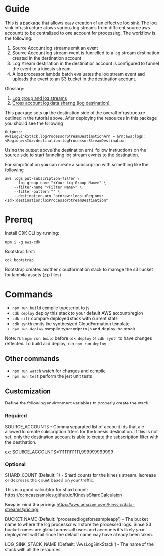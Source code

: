 # Guide
This is a package that allows easy creation of an effective log sink. The log sink infrastructure allows various log streams from different source aws accounts to be centralized to one account for processing. The workflow is the following:

1. Source Account log streams emit an event
1. Source Account log stream event is funnelled to a log stream destination created in the destination account
1. Log stream destination in the destination account is configured to funnel the event to a kinesis stream
1. A log processor lambda batch evaluates the log stream event and uploads the event to an S3 bucket in the destination account.

Glossary:
1. [Log group and log streams](https://docs.aws.amazon.com/AmazonCloudWatch/latest/logs/Working-with-log-groups-and-streams.html)
1. [Cross account log data sharing (log destination)](https://docs.aws.amazon.com/AmazonCloudWatch/latest/logs/CrossAccountSubscriptions.html)

This package sets up the destination side of the overall infrastructure outlined in the tutorial above.
After deploying the resources in this package you should see the following
```
Outputs:
AwsLogSinkStack.logProcessorStreamDestinationArn = arn:aws:logs:<Region>:<Id>:destination:logProcessorStreamDestination
```

Using the output above(the destination arn), follow [instructions on the source side](https://docs.aws.amazon.com/AmazonCloudWatch/latest/logs/CreateSubscriptionFilter.html) to start funneling log stream events to the destination.

For simplification you can create a subscription with something like the following:
```
aws logs put-subscription-filter \
    --log-group-name "<Your Log Group Name>" \
    --filter-name "<Filter Name>" \
    --filter-pattern "" \
    --destination-arn "arn:aws:logs:<Region>:<Id>:destination:logProcessorStreamDestination"
```

# Prereq

Install CDK CLI by running:
```
npm i -g aws-cdk
```

Bootstrap first:
```
cdk bootstrap
```

Bootstrap creates another cloudformation stack to manage the s3 bucket for lambda assets (zip files)

# Commands

* `npm run build`   compile typescript to js
* `cdk deploy`      deploy this stack to your default AWS account/region
* `cdk diff`        compare deployed stack with current state
* `cdk synth`       emits the synthesized CloudFormation template
* `npm run deploy`  compile typescript to js and deploy the stack

Note: run `npm run build` before `cdk deploy` or `cdk synth` to have changes reflected.
To build and deploy, run `npm run deploy`

## Other commands
 * `npm run watch`   watch for changes and compile
 * `npm run test`    perform the jest unit tests

## Customization

Define the following environment variables to properly create the stack:

### Required
SOURCE_ACCOUNTS - Comma separated list of account Ids that are allowed to create subscription filters for the kinesis destination. If this is not set, only the destination account is able to create the subscription filter with the destination.

ex: SOURCE_ACCOUNTS=111111111111,999999999999

### Optional
SHARD_COUNT (Default: 1) - Shard counts for the kinesis stream. Increase or decrease the count based on your traffic.

This is a good calculator for shard count: https://comcastsamples.github.io/KinesisShardCalculator/

Keep in mind the pricing: https://aws.amazon.com/kinesis/data-streams/pricing/

BUCKET_NAME (Default: 'processedlogsforasampleapp') - The bucket name to where the log processor will store the processed logs. Since S3 bucket names are global across all users and accounts it's likely your deployment will fail since the default name may have already been taken.

LOG_SINK_STACK_NAME (Default: 'AwsLogSinkStack') - The name of the stack with all the resources